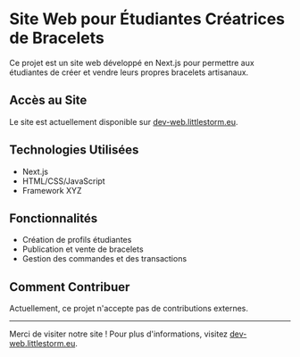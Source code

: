 # Site Web pour Étudiantes Créatrices de Bracelets

Ce projet est un site web développé en Next.js pour permettre aux étudiantes de créer et vendre leurs propres bracelets artisanaux.

## Accès au Site

Le site est actuellement disponible sur [dev-web.littlestorm.eu](https://dev-web.littlestorm.eu).

## Technologies Utilisées

- Next.js
- HTML/CSS/JavaScript
- Framework XYZ 

## Fonctionnalités

- Création de profils étudiantes
- Publication et vente de bracelets
- Gestion des commandes et des transactions

## Comment Contribuer

Actuellement, ce projet n'accepte pas de contributions externes.

---

Merci de visiter notre site ! Pour plus d'informations, visitez [dev-web.littlestorm.eu](https://dev-web.littlestorm.eu).
